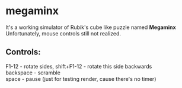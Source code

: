 megaminx
========
<p>It's a working simulator of Rubik's cube like puzzle named <b>Megaminx</b><br />
Unfortunately, mouse controls still not realized.</p>
<h2>Controls:</h2>
<p>F1-12 - rotate sides, shift+F1-12 - rotate this side backwards<br />
backspace - scramble<br />
space - pause (just for testing render, cause there's no timer)</p>
